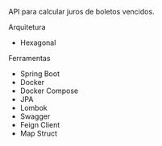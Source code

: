 API para calcular juros de boletos vencidos.

Arquitetura 
<ul>
<li>Hexagonal</li>
</ul>

Ferramentas
<ul>
<li>Spring Boot</li>
<li>Docker</li>
<li>Docker Compose</li>
<li>JPA</li>
<li>Lombok</li>
<li>Swagger</li>
<li>Feign Client</li>
<li>Map Struct</li>
</ul>
